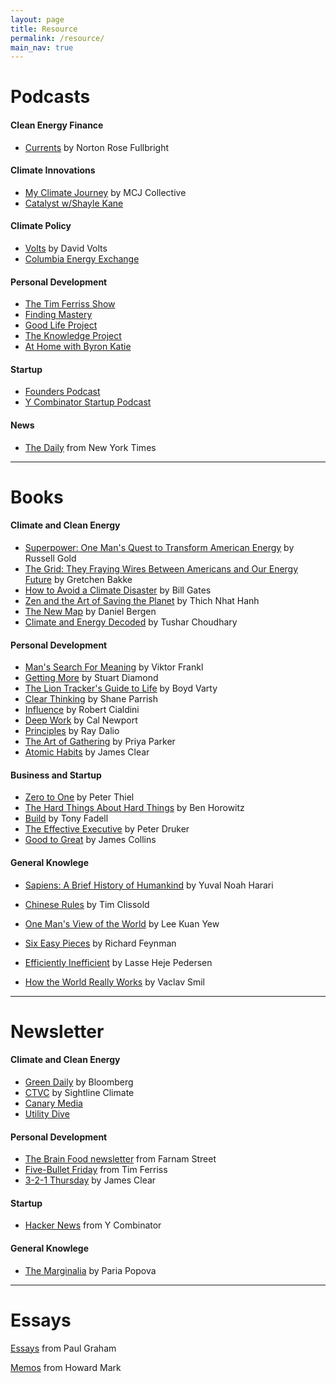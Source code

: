 ```yaml
---
layout: page
title: Resource
permalink: /resource/
main_nav: true
---
```


# Podcasts

#### Clean Energy Finance

- [Currents](https://www.projectfinance.law/podcasts/) by Norton Rose Fullbright

#### Climate Innovations

- [My Climate Journey](https://mcj.vc/media/podcast) by MCJ Collective
- [Catalyst w/Shayle Kane](https://open.spotify.com/show/4C5Qx3wJn0GeTnDxIVYcAR)

#### Climate Policy

- [Volts](https://open.spotify.com/show/3dYMY5T3UZJLDKFQaA3tFS) by David Volts
- [Columbia Energy Exchange](https://www.energypolicy.columbia.edu/series/columbia-energy-exchange/)

#### Personal Development

- [The Tim Ferriss Show](https://tim.blog/podcast/)
- [Finding Mastery](https://findingmastery.com/podcast-start/)
- [Good Life Project](https://www.goodlifeproject.com/podcast/)
- [The Knowledge Project](https://fs.blog/episodes/)
- [At Home with Byron Katie](https://thework.com/at-home-with-byron-katie-podcast/)

#### Startup

- [Founders Podcast](https://www.founderspodcast.com/) 
- [Y Combinator Startup Podcast](https://www.ycombinator.com/blog/tag/podcast)

#### News

- [The Daily](https://www.nytimes.com/column/the-daily) from New York Times



------

# Books

#### Climate and Clean Energy

- [Superpower: One Man's Quest to Transform American Energy](https://www.amazon.com/Superpower-Quest-Transform-American-Energy/dp/1501163582) by Russell Gold
- [The Grid: They Fraying Wires Between Americans and Our Energy Future](https://www.amazon.com/Grid-Fraying-Between-Americans-Energy-ebook/dp/B01DM9Q6CQ) by Gretchen Bakke
- [How to Avoid a Climate Disaster](https://www.amazon.com/How-Avoid-Climate-Disaster-Breakthroughs/dp/059321577X) by Bill Gates
- [Zen and the Art of Saving the Planet](https://www.amazon.com/Saving-Planet-Thich-Nhat-Hanh/dp/0062954792) by Thich Nhat Hanh
- [The New Map](https://www.amazon.com/New-Map-Energy-Climate-Nations/dp/1594206430) by Daniel Bergen
- [Climate and Energy Decoded](https://www.amazon.com/Climate-Energy-Decoded-Low-Carbon-Transition/dp/B0B92L1MKV) by Tushar Choudhary

#### Personal Development

- [Man's Search For Meaning](https://www.amazon.com/Mans-Search-Meaning-Viktor-Frankl-ebook/dp/B009U9S6FI?ref_=ast_author_mpb) by Viktor Frankl
- [Getting More](https://www.amazon.com/Getting-More-Negotiate-Succeed-Work/dp/0307716902) by Stuart Diamond
- [The Lion Tracker's Guide to Life](https://www.amazon.com/Lion-Trackers-Guide-Life-ebook/dp/B07LC9C7Q4) by Boyd Varty
- [Clear Thinking](https://www.amazon.com/Clear-Thinking-Turning-Ordinary-Extraordinary/dp/0593086112) by Shane Parrish
- [Influence](https://www.amazon.com/Influence-Psychology-Persuasion-Robert-Cialdini/dp/006124189X) by Robert Cialdini
- [Deep Work](https://www.amazon.com/Deep-Work-Focused-Success-Distracted/dp/1455586692) by Cal Newport
- [Principles](https://www.amazon.com/Principles-Life-Work-Ray-Dalio/dp/1501124021) by Ray Dalio
- [The Art of Gathering](https://www.amazon.com/Art-Gathering-How-Meet-Matters/dp/1594634920) by Priya Parker
- [Atomic Habits](https://jamesclear.com/atomic-habits) by James Clear

#### Business and Startup

- [Zero to One](https://www.amazon.com/Zero-One-Notes-Startups-Future/dp/0804139296) by Peter Thiel
- [The Hard Things About Hard Things](https://www.amazon.com/Hard-Thing-About-Things-Building/dp/0062273205) by Ben Horowitz
- [Build](https://www.amazon.com/Build/dp/1787634116) by Tony Fadell
- [The Effective Executive](https://www.amazon.com/Effective-Executive-Definitive-Harperbusiness-Essentials/dp/0060833459) by Peter Druker
- [Good to Great](https://www.amazon.com/Good-Great-Some-Companies-Others/dp/0066620996) by James Collins

#### General Knowlege

- [Sapiens: A Brief History of Humankind](https://www.amazon.com/Sapiens-Humankind-Yuval-Noah-Harari/dp/0062316095) by Yuval Noah Harari

- [Chinese Rules](https://www.amazon.com/Chinese-Rules-Dengs-Timeless-Lessons/dp/0062316575) by Tim Clissold

- [One Man's View of the World](https://www.amazon.com/One-Mans-View-World-Kuan/dp/9814342564) by Lee Kuan Yew

- [Six Easy Pieces](https://www.amazon.com/Six-Easy-Pieces-Essentials-Explained/dp/0465025277) by Richard Feynman

- [Efficiently Inefficient](https://www.amazon.com/Efficiently-Inefficient-Invests-Market-Determined/dp/0691166196) by Lasse Heje Pedersen

- [How the World Really Works](https://www.amazon.com/How-World-Really-Works-Science/dp/0593297067) by Vaclav Smil

  

------

# Newsletter

#### Climate and Clean Energy

- [Green Daily](https://www.bloomberg.com/account/newsletters/green) by Bloomberg
- [CTVC](https://www.ctvc.co/tag/newsletter/) by Sightline Climate
- [Canary Media](https://www.canarymedia.com/)
- [Utility Dive](https://www.utilitydive.com/)

#### Personal Development

- [The Brain Food newsletter](https://www.founderspodcast.com/) from Farnam Street
- [Five-Bullet Friday](https://go.tim.blog/5-bullet-friday-1/) from Tim Ferriss
- [3-2-1 Thursday](https://jamesclear.com/3-2-1) by James Clear

#### Startup

- [Hacker News](https://news.ycombinator.com/) from Y Combinator

#### General Knowlege

- [The Marginalia](https://www.themarginalian.org/) by Paria Popova



------

# Essays

[Essays](https://paulgraham.com/articles.html) from Paul Graham

[Memos](https://www.oaktreecapital.com/insights) from Howard Mark













